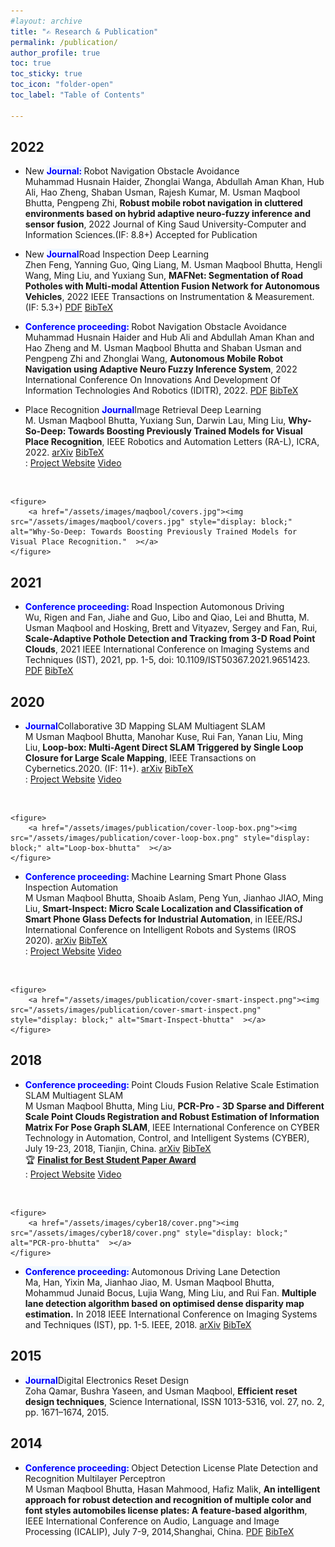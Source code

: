 ```yaml
---
#layout: archive
title: "✍️ Research & Publication"
permalink: /publication/
author_profile: true
toc: true
toc_sticky: true
toc_icon: "folder-open" 
toc_label: "Table of Contents"

---
```

## 2022
* <span class='blink_me' rel='tag'>New</span> <span class='keywords' rel='tag' style="background-color: ;color: blue;font-style: normal;font-weight: bold;background-color: aliceblue;" >Journal: </span><span class='keywords' rel='tag'>Robot Navigation</span> <span class='keywords' rel='tag'>Obstacle Avoidance</span><br>
Muhammad Husnain Haider, Zhonglai Wanga, Abdullah Aman Khan, Hub Ali, Hao Zheng, Shaban Usman, Rajesh Kumar, M. Usman Maqbool Bhutta, Pengpeng Zhi, **Robust mobile robot navigation in cluttered environments based on hybrid adaptive neuro-fuzzy inference and sensor fusion**, 2022 Journal of King Saud University-Computer and Information Sciences.(IF: 8.8+) <span class='keywords' rel='tag'>Accepted for Publication</span><!--<a class='page__taxonomy-item ' href='https://ieeexplore.ieee.org/document/9864311'><i class='fas fa-file-pdf' aria-hidden='true'></i> PDF</a> <a class='page__taxonomy-item ' href='/assets/bibtex/MAFNet.bib'><i class="fas fa-download"></i> BibTeX</a>--><br>

* <span class='blink_me' rel='tag'>New</span> <span class='keywords' rel='tag' style="background-color: ;color: blue;font-style: normal;font-weight: bold;background-color: aliceblue;" >Journal</span><span class='keywords' rel='tag'>Road Inspection</span> <span class='keywords' rel='tag'>Deep Learning</span><br>
Zhen Feng, Yanning Guo, Qing Liang, M. Usman Maqbool Bhutta, Hengli Wang, Ming Liu, and
Yuxiang Sun, **MAFNet: Segmentation of Road Potholes with Multi-modal Attention Fusion Network for
Autonomous Vehicles**, 2022 IEEE Transactions on Instrumentation & Measurement.(IF: 5.3+) <a class='page__taxonomy-item ' href='https://ieeexplore.ieee.org/document/9864311'><i class='fas fa-file-pdf' aria-hidden='true'></i> PDF</a> <a class='page__taxonomy-item ' href='/assets/bibtex/MAFNet.bib'><i class="fas fa-download"></i> BibTeX</a><!--<span class='keywords' rel='tag'>Accepted for Publication</span>--><br>

* <span class='keywords' rel='tag' style="background-color: ;color: blue;font-style: normal;font-weight: bold;background-color: aliceblue;" >Conference proceeding: </span><span class='keywords' rel='tag'>Robot Navigation</span> <span class='keywords' rel='tag'>Obstacle Avoidance</span><br>
Muhammad Husnain Haider and Hub Ali and Abdullah Aman Khan and Hao Zheng and M. Usman Maqbool Bhutta and Shaban Usman and Pengpeng Zhi and Zhonglai Wang, **Autonomous Mobile Robot Navigation using Adaptive Neuro Fuzzy Inference System**, 2022 International Conference On Innovations And Development Of Information Technologies And Robotics (IDITR), 2022. <a class='page__taxonomy-item ' href='https://ieeexplore.ieee.org/document/9796495'><i class='fas fa-file-pdf' aria-hidden='true'></i> PDF</a> <a class='page__taxonomy-item ' href='/assets/bibtex/fuzzyconf.bib'><i class="fas fa-download"></i> BibTeX</a><br>

* <span class='keywords' rel='tag'>Place Recognition</span> <span class='keywords' rel='tag' style="background-color: ;color: blue;font-style: normal;font-weight: bold;background-color: aliceblue;" >Journal</span><span class='keywords' rel='tag'>Image Retrieval</span> <span class='keywords' rel='tag'>Deep Learning</span><br>
M. Usman Maqbool Bhutta, Yuxiang Sun, Darwin Lau, Ming Liu, **Why-So-Deep: Towards Boosting Previously Trained Models for Visual Place Recognition**, IEEE Robotics and Automation Letters (RA-L), ICRA, 2022. <a class='page__taxonomy-item ' href='https://arxiv.org/abs/2201.03212'><i class='fas fa-file-pdf' aria-hidden='true'></i> arXiv</a> <a class='page__taxonomy-item ' href='../why-so-deep#bibtex'><i class='fas fa-file-alt'></i> BibTeX</a><br> 
<i class='far fa-bookmark'></i> :  <a class='page__taxonomy-item ' href='../why-so-deep'><i class="fas fa-globe-asia"></i> Project Website</a> 
<a class='page__taxonomy-item ' href='https://youtu.be/Ewdo6u0u764'><i class='fab fa-youtube'></i> Video</a> 
<br>

    <figure>
        <a href="/assets/images/maqbool/covers.jpg"><img src="/assets/images/maqbool/covers.jpg" style="display: block;" alt="Why-So-Deep: Towards Boosting Previously Trained Models for Visual Place Recognition."  ></a>
    </figure>


## 2021
* <span class='keywords' rel='tag' style="background-color: ;color: blue;font-style: normal;font-weight: bold;background-color: aliceblue;" >Conference proceeding: </span><span class='keywords' rel='tag'>Road Inspection</span> <span class='keywords' rel='tag'>Automonous Driving</span><br>
Wu, Rigen and Fan, Jiahe and Guo, Libo and Qiao, Lei and Bhutta, M. Usman Maqbool and Hosking, Brett and Vityazev, Sergey and Fan, Rui, **Scale-Adaptive Pothole Detection and Tracking from 3-D Road Point Clouds**, 2021 IEEE International Conference on Imaging Systems and Techniques (IST), 2021, pp. 1-5, doi: 10.1109/IST50367.2021.9651423. <a class='page__taxonomy-item ' href='https://ieeexplore.ieee.org/document/9651423'><i class='fas fa-file-pdf' aria-hidden='true'></i> PDF</a> <a class='page__taxonomy-item ' href='/assets/bibtex/ISTPotholeWu21.bib'><i class="fas fa-download"></i> BibTeX</a><br>


## 2020 

* <span class='keywords' rel='tag' style="background-color: ;color: blue;font-style: normal;font-weight: bold;background-color: aliceblue;" >Journal</span><span class='keywords' rel='tag'>Collaborative 3D Mapping</span> <span class='keywords' rel='tag'>SLAM</span> <span class='keywords' rel='tag'></span> <span class='keywords' rel='tag'>Multiagent SLAM</span><br>
M Usman Maqbool Bhutta, Manohar Kuse, Rui Fan, Yanan Liu, Ming Liu, **Loop-box: Multi-Agent Direct SLAM Triggered by Single Loop Closure for Large Scale Mapping**, IEEE Transactions on Cybernetics.2020. (IF: 11+). <a class='page__taxonomy-item ' href='https://arxiv.org/abs/2009.13851'><i class='fas fa-file-pdf' aria-hidden='true'></i> arXiv</a> <a class='page__taxonomy-item ' href='../loop-box#bibtex'><i class='fas fa-file-alt'></i> BibTeX</a><br>
<i class='far fa-bookmark'></i> :  <a class='page__taxonomy-item ' href='../loop-box'><i class="fas fa-globe-asia"></i> Project Website</a> <a class='page__taxonomy-item ' href='https://www.youtube.com/watch?v=AatjVz5ysV8'><i class='fab fa-youtube'></i> Video</a> 
<br>

    <figure>
        <a href="/assets/images/publication/cover-loop-box.png"><img src="/assets/images/publication/cover-loop-box.png" style="display: block;" alt="Loop-box-bhutta"  ></a>
    </figure>

* <span class='keywords' rel='tag' style="background-color: ;color: blue;font-style: normal;font-weight: bold;background-color: aliceblue;" >Conference proceeding: </span><span class='keywords' rel='tag'>Machine Learning</span> <span class='keywords' rel='tag'>Smart Phone Glass Inspection</span> <span class='keywords' rel='tag'>Automation</span><br>
M Usman Maqbool Bhutta, Shoaib Aslam, Peng Yun, Jianhao JIAO, Ming Liu, **Smart-Inspect: Micro Scale Localization and Classification of Smart Phone Glass Defects for Industrial Automation**, in IEEE/RSJ International Conference on Intelligent Robots and Systems (IROS 2020). <a class='page__taxonomy-item ' href='https://arxiv.org/abs/2010.00741'><i class='fas fa-file-pdf' aria-hidden='true'></i> arXiv</a> <a class='page__taxonomy-item ' href='../smart-inspect#bibtex'><i class='fas fa-file-alt'></i> BibTeX</a><br>
<i class='far fa-bookmark'></i> :  <a class='page__taxonomy-item ' href='../smart-inspect'><i class="fas fa-globe-asia"></i> Project Website</a> <a class='page__taxonomy-item ' href='https://www.youtube.com/watch?v=lYuSfzzmRS0'><i class='fab fa-youtube'></i> Video</a> 
<br>

    <figure>
        <a href="/assets/images/publication/cover-smart-inspect.png"><img src="/assets/images/publication/cover-smart-inspect.png" style="display: block;" alt="Smart-Inspect-bhutta"  ></a>
    </figure>

## 2018

* <span class='keywords' rel='tag' style="background-color: ;color: blue;font-style: normal;font-weight: bold;background-color: aliceblue;" >Conference proceeding: </span><span class='keywords' rel='tag'>Point Clouds Fusion</span> <span class='keywords' rel='tag'>Relative Scale Estimation</span> <span class='keywords' rel='tag'>SLAM</span> <span class='keywords' rel='tag'>Multiagent SLAM</span><br>
M Usman Maqbool Bhutta, Ming Liu, **PCR-Pro - 3D Sparse and Different Scale Point Clouds Registration and Robust Estimation of Information Matrix For Pose Graph SLAM**, IEEE International Conference on CYBER Technology in Automation, Control, and Intelligent Systems (CYBER), July 19-23, 2018, Tianjin, China. <a class='page__taxonomy-item ' href='https://arxiv.org/abs/1808.09693'><i class='fas fa-file-pdf' aria-hidden='true'></i> arXiv</a> <a class='page__taxonomy-item ' href='/assets/bibtex/bhutta18.bib'><i class="fas fa-download"></i> BibTeX</a><br> :trophy: <a class="page__taxonomy-item " href="http://usmanmaqbool.github.io/conference/ieee/usman-maqbool-bhutta-ieee-cyber-2018-tianjin/">**Finalist for Best Student Paper Award**</a> <br>
<i class='far fa-bookmark'></i> :  <a class='page__taxonomy-item ' href='https://sites.google.com/view/pcr-pro'><i class="fas fa-globe-asia"></i> Project Website</a> <a class='page__taxonomy-item ' href='../usman-maqbool-bhutta-cyber-paper/'><i class='fab fa-youtube'></i> Video</a> 
<br>

    <figure>
        <a href="/assets/images/cyber18/cover.png"><img src="/assets/images/cyber18/cover.png" style="display: block;" alt="PCR-pro-bhutta"  ></a>
    </figure>

* <span class='keywords' rel='tag' style="background-color: ;color: blue;font-style: normal;font-weight: bold;background-color: aliceblue;" >Conference proceeding: </span><span class='keywords' rel='tag'>Automonous Driving</span> <span class='keywords' rel='tag'>Lane Detection</span><br> 
Ma, Han, Yixin Ma, Jianhao Jiao, M. Usman Maqbool Bhutta, Mohammud Junaid Bocus, Lujia Wang, Ming Liu, and Rui Fan. **Multiple lane detection algorithm based on optimised dense disparity map estimation.** In 2018 IEEE International Conference on Imaging Systems and Techniques (IST), pp. 1-5. IEEE, 2018. <a class='page__taxonomy-item ' href='https://arxiv.org/abs/1808.09128v1'><i class='fas fa-file-pdf' aria-hidden='true'></i> arXiv</a> <a class='page__taxonomy-item ' href='/assets/bibtex/bhutta18b.bib'><i class="fas fa-download"></i> BibTeX</a><br>


## 2015

* <span class='keywords' rel='tag' style="background-color: ;color: blue;font-style: normal;font-weight: bold;background-color: aliceblue;" >Journal</span><span class='keywords' rel='tag'>Digital Electronics</span> <span class='keywords' rel='tag'>Reset Design</span><br>
Zoha Qamar, Bushra Yaseen, and Usman Maqbool, **Efficient reset design techniques**, Science International, ISSN 1013-5316, vol. 27, no. 2, pp. 1671–1674, 2015.


## 2014

* <span class='keywords' rel='tag' style="background-color: ;color: blue;font-style: normal;font-weight: bold;background-color: aliceblue;" >Conference proceeding: </span><span class='keywords' rel='tag'>Object Detection</span> <span class='keywords' rel='tag'>License Plate Detection and Recognition</span> <span class='keywords' rel='tag'></span> <span class='keywords' rel='tag'>Multilayer Perceptron</span> <br>
M Usman Maqbool Bhutta, Hasan Mahmood, Hafiz Malik, **An intelligent approach for robust detection and recognition of multiple color and font styles automobiles license plates: A feature-based algorithm**, IEEE International Conference on Audio, Language and Image Processing (ICALIP), July 7-9, 2014,Shanghai, China. <a class='page__taxonomy-item ' href='https://ieeexplore.ieee.org/document/7009936/'><i class='fas fa-file-pdf' aria-hidden='true'></i> PDF</a> <a class='page__taxonomy-item ' href='/assets/bibtex/bhutta14.bib'><i class="fas fa-download"></i> BibTeX</a>

